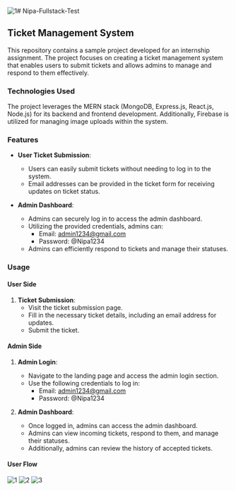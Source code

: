 ![1](https://github.com/Magarthai/Nipa-Fullstack-Test/assets/132775604/299f6689-e3c4-40a9-ae7c-f0973bbef7da)# Nipa-Fullstack-Test

## Ticket Management System

This repository contains a sample project developed for an internship assignment. The project focuses on creating a ticket management system that enables users to submit tickets and allows admins to manage and respond to them effectively.

### Technologies Used

The project leverages the MERN stack (MongoDB, Express.js, React.js, Node.js) for its backend and frontend development. Additionally, Firebase is utilized for managing image uploads within the system.

### Features

- **User Ticket Submission**:
  - Users can easily submit tickets without needing to log in to the system.
  - Email addresses can be provided in the ticket form for receiving updates on ticket status.

- **Admin Dashboard**:
  - Admins can securely log in to access the admin dashboard.
  - Utilizing the provided credentials, admins can:
    - Email: admin1234@gmail.com
    - Password: @Nipa1234
  - Admins can efficiently respond to tickets and manage their statuses.

### Usage

#### User Side

1. **Ticket Submission**:
   - Visit the ticket submission page.
   - Fill in the necessary ticket details, including an email address for updates.
   - Submit the ticket.

#### Admin Side

1. **Admin Login**:
   - Navigate to the landing page and access the admin login section.
   - Use the following credentials to log in:
     - Email: admin1234@gmail.com
     - Password: @Nipa1234

2. **Admin Dashboard**:
   - Once logged in, admins can access the admin dashboard.
   - Admins can view incoming tickets, respond to them, and manage their statuses.
   - Additionally, admins can review the history of accepted tickets.

#### User Flow
![1](https://github.com/Magarthai/Nipa-Fullstack-Test/assets/132775604/64667336-b2c0-4849-8d1f-e63108104540)
![2](https://github.com/Magarthai/Nipa-Fullstack-Test/assets/132775604/a7a461d2-2a93-48ac-8862-efab99ff5449)
![3](https://github.com/Magarthai/Nipa-Fullstack-Test/assets/132775604/54ca665f-88bc-48d1-bc80-3d02c8da531e)

